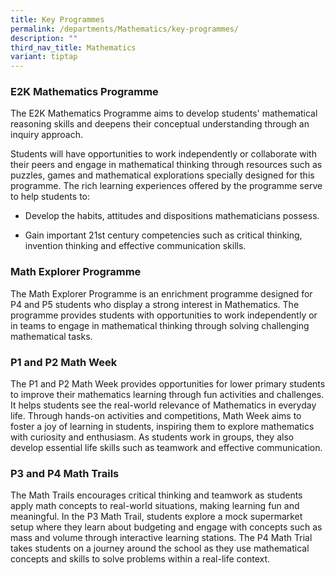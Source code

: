```yaml
---
title: Key Programmes
permalink: /departments/Mathematics/key-programmes/
description: ""
third_nav_title: Mathematics
variant: tiptap
---
```

<h3><strong>E2K Mathematics Programme</strong></h3>
<p>The E2K Mathematics Programme aims to develop students' mathematical reasoning
skills and deepens their conceptual understanding through an inquiry approach.</p>
<p>Students will have opportunities to work independently or collaborate
with their peers and engage in mathematical thinking through resources
such as puzzles, games and mathematical explorations specially designed
for this programme. The rich learning experiences offered by the programme
serve to help students to:</p>
<ul data-tight="true" class="tight">
<li>
<p>Develop the habits, attitudes and dispositions mathematicians possess.</p>
</li>
<li>
<p>Gain important 21st century competencies such as critical thinking, invention
thinking and effective communication skills.</p>
</li>
</ul>
<p></p>
<h3><strong>Math Explorer Programme</strong></h3>
<p>The Math Explorer Programme is an enrichment programme designed for P4
and P5 students who display a strong interest in Mathematics. The programme
provides students with opportunities to work independently or in teams
to engage in mathematical thinking through solving challenging mathematical
tasks.</p>
<p></p>
<h3><strong>P1 and P2 Math Week</strong></h3>
<p>The P1 and P2 Math Week provides opportunities for lower primary students
to improve their mathematics learning through fun activities and challenges.
It helps students see the real-world relevance of Mathematics in everyday
life. Through hands-on activities and competitions, Math Week aims to foster
a joy of learning in students, inspiring them to explore mathematics with
curiosity and enthusiasm. As students work in groups, they also develop
essential life skills such as teamwork and effective communication.</p>
<p></p>
<h3><strong>P3 and P4 Math Trails</strong></h3>
<p>The Math Trails encourages critical thinking and teamwork as students
apply math concepts to real-world situations, making learning fun and meaningful.
In the P3 Math Trail, students explore a mock supermarket setup where they
learn about budgeting and engage with concepts such as mass and volume
through interactive learning stations. The P4 Math Trial takes students
on a journey around the school as they use mathematical concepts and skills
to solve problems within a real-life context.</p>
<p></p>